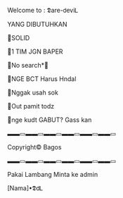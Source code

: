 Welcome to : 𝕯are-𝖽eviᏞ

YANG DIBUTUHKAN

🔘SOLID

🔘1 TIM JGN BAPER

🔘No search*🔞

🔘NGE BCT Harus Hndal

🔘Nggak usah sok

🔘Out pamit todz

🔘nge kudt GABUT? Gass kan

▬▬▭▬▬▭▬▬▭▬▬▭▬▬▭▬▬▭

Copyright© Bagos

▬▬▭▬▬▭▬▬▭▬▬▭▬▬▭▬▬▭

Pakai Lambang Minta ke admin

[Nama]•𝕯𝖽Ꮮ
